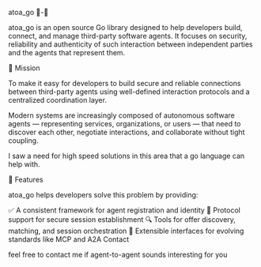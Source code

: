 atoa_go 🤖-🤖

atoa_go is an open source Go library designed to help developers build, connect, and manage third-party software agents. It focuses on security, reliability and authenticity of such interaction between independent parties and the agents that represent them.

🎯 Mission

To make it easy for developers to build secure and reliable connections between third-party agents using well-defined interaction protocols and a centralized coordination layer.

Modern systems are increasingly composed of autonomous software agents — representing services, organizations, or users — that need to discover each other, negotiate interactions, and collaborate without tight coupling.

I saw a need for high speed solutions in this area that a go language can help with.

🔧 Features

atoa_go helps developers solve this problem by providing:

✅ A consistent framework for agent registration and identity
🔐 Protocol support for secure session establishment
🔍 Tools for offer discovery, matching, and session orchestration
🧩 Extensible interfaces for evolving standards like MCP and A2A
Contact

feel free to contact me if agent-to-agent sounds interesting for you